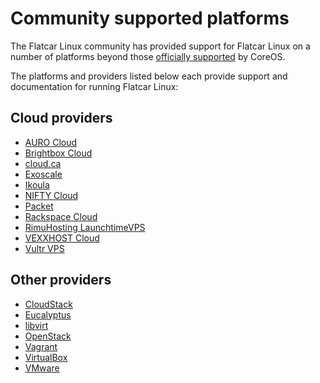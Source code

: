 # Community supported platforms

The Flatcar Linux community has provided support for Flatcar Linux on a number of platforms beyond those [officially supported][official-support] by CoreOS.

The platforms and providers listed below each provide support and documentation for running Flatcar Linux:

## Cloud providers

* [AURO Cloud][auro]
* [Brightbox Cloud][brightbox]
* [cloud.ca][cloud-ca]
* [Exoscale][exoscale]
* [Ikoula][ikoula]
* [NIFTY Cloud][nifty]
* [Packet][packet]
* [Rackspace Cloud][rackspace]
* [RimuHosting LaunchtimeVPS][rimuhosting]
* [VEXXHOST Cloud][vexxhost]
* [Vultr VPS][vultr]

## Other providers

* [CloudStack][cloudstack]
* [Eucalyptus][eucalyptus]
* [libvirt][libvirt]
* [OpenStack][openstack]
* [Vagrant][vagrant]
* [VirtualBox][virtualbox]
* [VMware][vmware]


[auro]: booting-on-auro.md
[brightbox]: booting-on-brightbox.md
[cloud-ca]: booting-on-cloudca.md
[exoscale]: booting-on-exoscale.md
[ikoula]: booting-on-ikoula.md
[nifty]: booting-on-niftycloud.md
[openstack]: booting-on-openstack.md
[packet]: booting-on-packet.md
[rackspace]: booting-on-rackspace.md
[rimuhosting]: booting-on-launchtimevps.md
[vexxhost]: booting-on-vexxhost.md
[vultr]: booting-on-vultr.md
[cloudstack]: booting-on-cloudstack.md
[eucalyptus]: booting-on-eucalyptus.md
[libvirt]: booting-with-libvirt.md
[vagrant]: booting-on-vagrant.md
[virtualbox]: booting-on-virtualbox.md
[vmware]: booting-on-vmware.md
[official-support]: https://coreos.com/os/docs/latest/
